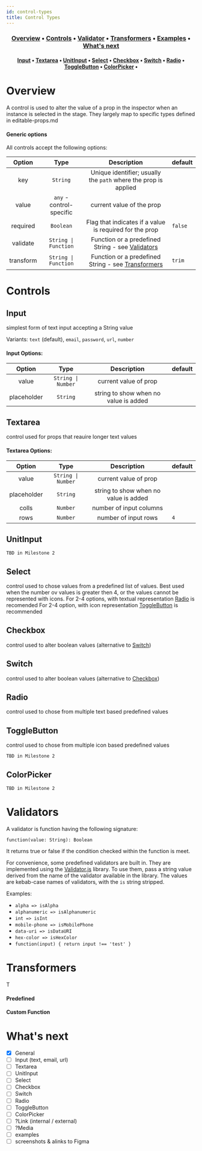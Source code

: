 ```yaml
---
id: control-types
title: Control Types
---
```


<h3 align="center">
  <a href="#overview">Overview</a>
  <span> • </span>
  <a href="#controls">Controls</a>
  <span> • </span>
  <a href="#validators">Validator</a>
  <span> • </span>
  <a href="#transformers">Transformers</a>
  <span> • </span>
  <a href="#examples">Examples</a>
  <span> • </span>
  <a href="#whats-next">What's next</a>
</h3>
<h4 align="center">
 <a href="#input">Input</a>
  <span> • </span>
  <a href="#textarea">Textarea</a>
  <span> • </span>
  <a href="#unitinput">UnitInput</a>
  <span> • </span>
  <a href="#select">Select</a>
  <span> • </span>
  <a href="#checkbox">Checkbox</a>
  <span> • </span>
  <a href="#switch">Switch</a>
  <span> • </span>
  <a href="#radio">Radio</a>
  <span> • </span>
  <a href="#togglebutton">ToggleButton</a>
  <span> • </span>
  <a href="#colorpicker">ColorPicker</a>
  <span> • </span>
</h4>

# Overview

A control is used to alter the value of a prop in the inspector when an instance is selected in the stage.
They largely map to specific types defined in editable-props.md

#### Generic options

All controls accept the following options:

|   Option  	|             Type            	|                           Description                           	  | default 	|
|:---------:	|:---------------------------:	|:-----------------------------------------------------------------:	|---------	|
| key       	| `String`                    	| Unique identifier; usually the `path` where the prop is applied 	  |         	|
| value     	| `any` - control-specific    	| current value of the prop                                       	  |         	|
| required  	| `Boolean`                   	| Flag that indicates if a value is required for the prop         	  | `false` 	|
| validate  	| `String \| Function`        	| Function or a predefined String - see [Validators](#validtors)     	|         	|
| transform 	| `String \| Function`        	| Function or a predefined String - see [Transformers](#transformers)	| `trim`  	|

# Controls

## Input

simplest form of text input accepting a String value

Variants: `text` (default), `email`, `password`, `url`, `number`

#### Input Options:

| Option      	| Type               	| Description                           	| default 	|
|:------------:	|:-------------------:|:--------------------------------------:	|---------	|
| value       	| `String \| Number` 	| current value of prop                 	|         	|
| placeholder 	| `String`           	| string to show when no value is added 	|         	|
 
## Textarea

control used for props that reauire longer text values

#### Textarea Options:

| Option      	| Type               	| Description                           	| default 	|
|:------------:	|:-------------------:|:--------------------------------------:	|---------	|
| value       	| `String \| Number` 	| current value of prop                 	|         	|
| placeholder 	| `String`           	| string to show when no value is added 	|         	|
| colls 	      | `Number`           	| number of input columns                	|         	|
| rows 	        | `Number`           	| number of input rows                   	|    `4`   	|


## UnitInput

```TBD in Milestone 2```

## Select

control used to chose values from a predefined list of values.
Best used when the number ov values is greater then 4, or the values cannot be represented with icons.
For 2-4 options, with textual representation [Radio](#radio) is recomended
For 2-4 option, with icon representation [ToggleButton](#togglebutton) is recommended

## Checkbox

control used to alter boolean values (alternative to [Switch](#switch))

## Switch

control used to alter boolean values (alternative to [Checkbox](#checkbox))

## Radio

control used to chose from multiple text based predefined values

## ToggleButton

control used to chose from multiple icon based predefined values

```TBD in Milestone 2```

## ColorPicker

```TBD in Milestone 2```

# Validators

A validator is function having the following signature:

```
function(value: String): Boolean
```

It returns true or false if the condition checked within the function is meet.

For convenience, some predefined validators are built in. They are implemented using the [Validator.js](https://github.com/validatorjs/validator.js) library.
To use them, pass a string value derived from the name of the validator available in the library.
The values are kebab-case names of validators, with the `is` string stripped.

Examples:

 - `alpha => isAlpha`
 - `alphanumeric => isAlphanumeric`
 - `int => isInt`
 - `mobile-phone => isMobilePhone`
 - `data-uri => isDataURI`
 - `hex-color => isHexColor`
 - ` function(input) { return input !== 'test' } `

# Transformers

T

#### Predefined

#### Custom Function

# What's next
<p id="next">

  - [x] General
  - [ ] Input (text, email, url)
  - [ ] Textarea
  - [ ] UnitInput
  - [ ] Select
  - [ ] Checkbox
  - [ ] Switch
  - [ ] Radio
  - [ ] ToggleButton
  - [ ] ColorPicker
  - [ ] ?Link (internal / external)
  - [ ] ?Media
  - [ ] examples
  - [ ] screenshots & alinks to Figma
</p>
